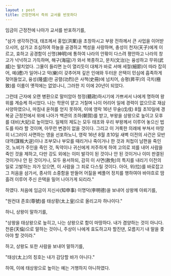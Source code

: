 ```yaml
---
layout : post
title: 근정전에서 즉위 교서를 반포하다
---
```


임금이 근정전에 나아가 교서를 반포하기를,

"삼가 생각하건대, 태조께서 홍업(洪業)을 초창하시고 부왕 전하께서 큰 사업을 이어받으시어, 삼가고 조심하여 하늘을 공경하고 백성을 사랑하며, 충성이 천자(天子)에게 이르고, 효하고 공경함이 신명(神明)에 통하여 나라의 안팎이 다스려 평안하고 나라의 창고가 넉넉하고 가득하며, 해구(海寇)가 와서 복종하고, 문치(文治)는 융성하고 무위(武威)는 떨치었다. 그물이 들리면 눈이 열리듯이 대체가 바로 서매 세절(細節)이 따라 잡히어, 예(禮)가 일어나고 악(樂)이 갖추어져 깊은 인애와 두터운 은택이 민심에 흡족하게 젖어들었고, 융성(隆盛)한 공렬(功烈)은 사책(史冊)에 넘치어, 승평(昇平)의 극치(極致)를 이룸이 옛적에는 없었나니, 그러한 지 이에 20년이 되었다.

그런데 근자에 오랜 병환으로 말미암아 청정(聽政)하시기에 가쁘셔서 나에게 명하여 왕위를 계승케 하시었다. 나는 학문이 얕고 거칠며 나이 어리어 일에 경력이 없으므로 재삼 사양하였으나, 마침내 윤허를 얻지 못하여, 이에 영락 16년 무술(戊戌) 8월 초10일에 경복궁 근정전에서 위에 나아가 백관의 조하(朝賀)를 받고, 부왕을 상왕으로 높이고 모후를 대비(大妃)로 높이었다. 일체의 제도는 모두 태조와 우리 부왕께서 이루어 놓으신 법도를 따라 할 것이며, 아무런 변경이 없을 것이다. 그리고 이 거룩한 의례에 부쳐서 마땅히 너그러이 사면하는 영을 선포하노니, 영락 16년 8월 초10일 새벽 이전의 사건은 모반 대역(謀叛大逆)이나 조부모나 부모를 때리거나 죽이거나 한 것과 처첩이 남편을 죽인 것, 노비가 주인을 죽인 것, 독약이나 귀신에게 저주하게 하여 고의로 꾀를 내어 사람을 죽인 것을 제하고, 다만 강도 외에는 이미 발각이 된 것이나 안 된 것이거나 이미 판결된 것이거나 안 된 것이거나, 모두 용서하되, 감히 이 사면(赦免)의 특지를 내리기 이전의 일로 고발하는 자가 있으면, 이 사람을 그 죄로 다스릴 것이다. 아아, 위(位)를 바로잡고 그 처음을 삼가서, 종사의 소중함을 받들어 어짊을 베풀어 정치를 행하여야 바야흐로 땀흘려 이루어 주신 은택을 밀어 나아가게 되리라."

하였다. 처음에 임금이 지신사(知申事) 이명덕(李明德)을 보내어 상왕께 아뢰기를,

"원컨대 존호(尊號)를 태상황(太上皇)으로 올리고자 하나이다."

하니, 상왕이 말하기를,

"상왕을 태상왕으로 높히고, 나는 상왕으로 함이 마땅하다. 내가 겸양하는 것이 아니다. 천륜(天倫)으로 말하는 것이니, 주상이 나에게 효도하고자 할진댄, 모름지기 내 말을 좇아야 할 것이라."

하고, 상왕도 또한 사람을 보내어 말하기를,

"태상(太上)의 칭호는 내가 감당할 바가 아니다."

하여, 이에 태상왕으로 높이는 예는 거행하지 아니하였다.

